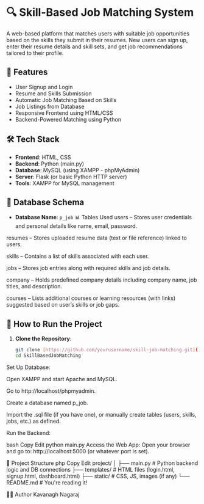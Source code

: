 # 🔍 Skill-Based Job Matching System

A web-based platform that matches users with suitable job opportunities based on the skills they submit in their resumes. New users can sign up, enter their resume details and skill sets, and get job recommendations tailored to their profile.

## 🌟 Features

- User Signup and Login
- Resume and Skills Submission
- Automatic Job Matching Based on Skills
- Job Listings from Database
- Responsive Frontend using HTML/CSS
- Backend-Powered Matching using Python

## 🛠️ Tech Stack

- **Frontend**: HTML, CSS
- **Backend**: Python (main.py)
- **Database**: MySQL (using XAMPP - phpMyAdmin)
- **Server**: Flask (or basic Python HTTP server)
- **Tools**: XAMPP for MySQL management

## 🧩 Database Schema

- **Database Name**: `p_job`
📊 Tables Used
users – Stores user credentials and personal details like name, email, password.

resumes – Stores uploaded resume data (text or file reference) linked to users.

skills – Contains a list of skills associated with each user.

jobs – Stores job entries along with required skills and job details.

company – Holds predefined company details including company name, job titles, and description.

courses – Lists additional courses or learning resources (with links) suggested based on user’s skills or job gaps.


## 🚀 How to Run the Project

1. **Clone the Repository**:
   ```bash
   git clone [https://github.com/yourusername/skill-job-matching.git](https://github.com/kavananagaraj03/SkillBasedJobMatching.git)
   cd SkillBasedJobMatching
Set Up Database:

Open XAMPP and start Apache and MySQL.

Go to http://localhost/phpmyadmin.

Create a database named p_job.

Import the .sql file (if you have one), or manually create tables (users, skills, jobs, etc.) as defined.

Run the Backend:

bash
Copy
Edit
python main.py
Access the Web App:
Open your browser and go to: http://localhost:5000 (or whatever port is set).

📁 Project Structure
php
Copy
Edit
project/
│
├── main.py                # Python backend logic and DB connections
├── templates/             # HTML files (login.html, signup.html, dashboard.html)
├── static/                # CSS, JS, images (if any)
└── README.md              # You're reading it!

🙋‍♂️ Author
Kavanagh Nagaraj
